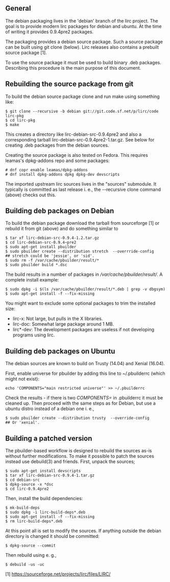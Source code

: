 ## General

The debian packaging lives in the 'debian' branch of the lirc project.
The goal is to provide modern lirc packages for debian and ubuntu. At
the time of writing it provides 0.9.4pre2 packages.

The packaging provides a debian source package. Such a source package
can be built using git clone (below). Lirc releases also contains a
prebuilt source package [1].

To use the source package it must be used to build binary .deb packages.
Describing this procedure is the main purpose of this document.


## Rebuilding the source package from git

To build the debian source package clone and run make using something like:

    $ git clone --recursive -b debian git://git.code.sf.net/p/lirc/code lirc-pkg
    $ cd lirc-pkg
    $ make

This creates a directory like lirc-debian-src-0.9.4pre2 and also a
corresponding tarball lirc-debian-src-0.9.4pre2-1.tar.gz.  See below for
creating .deb packages from the debian sources.

Creating the source package is also tested on Fedora. This requires
leamas's dpkg-addons repo and some packages:

    # dnf copr enable leamas/dpkg-addons
    # dnf install dpkg-addons dpkg dpkg-dev devscripts

The imported upstream lirc sources lives in the "sources" submodule. It
typically is committed as last release i. e., the --recursive clone
command (above) checks out this.


## Building deb packages on Debian

To build the debian package download the tarball from sourceforge [1] or
rebuild it from git (above) and do something similar to

    $ tar xf lirc-debian-src-0.9.4-1.2.tar.gz
    $ cd lirc-debian-src-0.9.4~pre2
    $ sudo apt-get install pbuilder
    $ sudo pbuilder create --distribution stretch  --overrride-config
    ## stretch could be 'jessie', or 'sid'.
    $ sudo rm -f /var/cache/pbuilder/result/*
    $ sudo pbuilder build *.dsc

The build results in a number of packages in */var/cache/pbuilder/result/*. A
complete install example:

    $ sudo dpkg -i $(ls /var/cache/pbuilder/result/*.deb | grep -v dbgsym)
    $ sudo apt-get install -f --fix-missing

You might want to exclude some optional packages to trim the installed size:

   - lirc-x: Not large, but pulls in the X libraries.
   - lirc-doc: Somewhat large package around 1 MB.
   - lirc\*-dev: The development packages are useless if not developing
     programs using lirc.


## Building deb packages on Ubuntu

The debian sources are known to build on Trusty (14.04) and Xenial (16.04).

First, enable universe for pbuilder by adding this line to ~/.pbuilderrc
(which might not exist):

    echo 'COMPONENTS="main restricted universe"' >> ~/.pbuilderrc

Check the results - if there is two *COMPONENTS=* in .pbuilderrc it must be
cleaned up. Then proceed with the same steps as for Debian, but use a
ubuntu distro instead of a debian one i. e.,

    $ sudo pbuilder create --distribution trusty  --override-config
    ## Or 'xenial'.


## Building a patched version

The pbuilder-based workflow is designed to rebuild the sources as-is without
further modifications. To make it possible to patch the sources instead use
debuild(3) and friends. First, unpack the sources;

    $ sudo apt-get install devscripts
    $ tar xf lirc-debian-src-0.9.4-1.tar.gz
    $ cd debian-src
    $ dpkg-source -x *dsc
    $ cd lirc-0.9.4pre2

Then, install the build dependencies:

    $ mk-build-deps
    $ sudo dpkg -i lirc-build-deps*.deb
    $ sudo apt-get install -f --fix-missing
    $ rm lirc-build-deps*.deb

At this point all is set to modify the sources. If anything outside the
debian directory is changed it should be committed:

    $ dpkg-source --commit

Then rebuild using e. g.,

    $ debuild -us -uc


[1] https://sourceforge.net/projects/lirc/files/LIRC/
